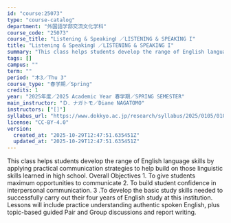 ```yaml
---
id: "course:25073"
type: "course-catalog"
department: "外国語学部交流文化学科"
course_code: "25073"
course_title: "Listening & SpeakingⅠ ／LISTENING & SPEAKING I"
title: "Listening & SpeakingⅠ ／LISTENING & SPEAKING I"
summary: "This class helps students develop the range of English language skills by applying practical communication strategies to…"
tags: []
campus: ""
term: ""
period: "木3／Thu 3"
course_type: "春学期／Spring"
credits: 1
year: "2025年度／2025 Academic Year 春学期／SPRING SEMESTER"
main_instructor: "Ｄ．ナガトモ／Diane NAGATOMO"
instructors: ["[]"]
syllabus_url: "https://www.dokkyo.ac.jp/research/syllabus/2025/0105/0105_25073_ja_JP.html"
license: "CC-BY-4.0"
version:
  created_at: "2025-10-29T12:47:51.635451Z"
  updated_at: "2025-10-29T12:47:51.635451Z"
---
```

This class helps students develop the range of English language skills by applying practical communication strategies to help build on those linguistic skills learned in high school. Overall Objectives 1. To give students maximum opportunities to communicate 2. To build student confidence in interpersonal communication. 3 .To develop the basic study skills needed to successfully carry out their four years of English study at this institution. Lessons will include practice understanding authentic spoken English, plus topic-based guided Pair and Group discussions and report writing.
